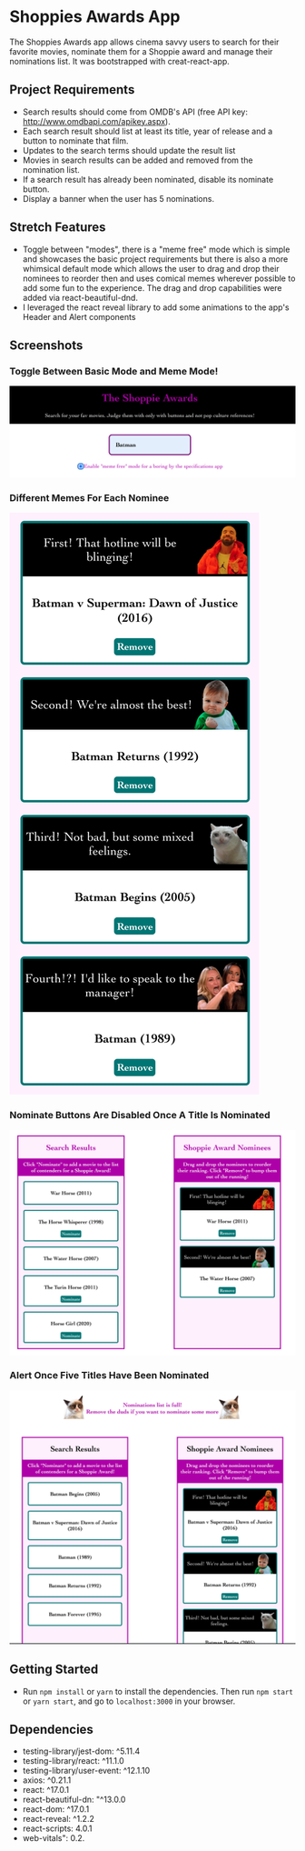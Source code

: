 # Shoppies Awards App
The Shoppies Awards app allows cinema savvy users to search for their favorite movies, nominate them for a Shoppie award and manage their nominations list. It was bootstrapped with creat-react-app. 

## Project Requirements
- Search results should come from OMDB's API (free API key: http://www.omdbapi.com/apikey.aspx).
- Each search result should list at least its title, year of release and a button to nominate that film.
- Updates to the search terms should update the result list
- Movies in search results can be added and removed from the nomination list.
- If a search result has already been nominated, disable its nominate button.
- Display a banner when the user has 5 nominations.

## Stretch Features
- Toggle between "modes", there is a "meme free" mode which is simple and showcases the basic project requirements but there is also a more whimsical default mode which allows the user to drag and drop their nominees to reorder then and uses comical memes wherever possible to add some fun to the experience. The drag and drop capabilities were added via react-beautiful-dnd. 
- I leveraged the react reveal library to add some animations to the app's Header and Alert components 

## Screenshots
### Toggle Between Basic Mode and Meme Mode!
!["modes"](https://raw.githubusercontent.com/SaraIrving/shoppies/master/public/images/modeToggle.png)

### Different Memes For Each Nominee 
!["Memes!"](https://raw.githubusercontent.com/SaraIrving/shoppies/master/public/images/memes.png)

### Nominate Buttons Are Disabled Once A Title Is Nominated
!["Nominate!"](https://raw.githubusercontent.com/SaraIrving/shoppies/master/public/images/disableNominate.png)

### Alert Once Five Titles Have Been Nominated
!["Alert!"](https://raw.githubusercontent.com/SaraIrving/shoppies/master/public/images/alert.png)


## Getting Started
- Run `npm install` or `yarn` to install the dependencies. Then run `npm start` or `yarn start`, and go to `localhost:3000` in your browser.

## Dependencies
  - testing-library/jest-dom: ^5.11.4
  - testing-library/react: ^11.1.0
  - testing-library/user-event: ^12.1.10
  - axios: ^0.21.1
  - react: ^17.0.1
  - react-beautiful-dn: "^13.0.0
  - react-dom: ^17.0.1
  - react-reveal: ^1.2.2
  - react-scripts: 4.0.1
  - web-vitals": 0.2.
